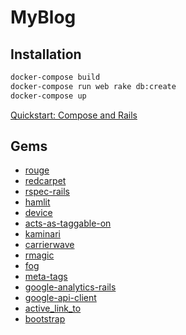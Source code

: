 # MyBlog

## Installation

```cmd
docker-compose build
docker-compose run web rake db:create
docker-compose up
```

[Quickstart: Compose and Rails](https://docs.docker.com/compose/rails)

## Gems

- [rouge](https://github.com/rouge-ruby/rouges)
- [redcarpet](https://github.com/vmg/redcarpet)
- [rspec-rails](https://github.com/rspec/rspec-rails)
- [hamlit](https://github.com/k0kubun/hamlit)
- [device](https://github.com/heartcombo/devise)
- [acts-as-taggable-on](https://github.com/mbleigh/acts-as-taggable-on)
- [kaminari](https://github.com/kaminari/kaminari)
- [carrierwave](https://github.com/search?q=carrierwave)
- [rmagic](https://github.com/rmagick/rmagick)
- [fog](https://github.com/fog/fog)
- [meta-tags](https://github.com/kpumuk/meta-tags)
- [google-analytics-rails](https://github.com/bgarret/google-analytics-rails)
- [google-api-client](https://github.com/googleapis/google-api-ruby-client)
- [active_link_to](https://github.com/comfy/active_link_to)
- [bootstrap](https://github.com/twbs/bootstrap-rubygem)
